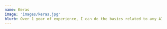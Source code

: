 ```yaml
---
name: Keras
image: 'images/keras.jpg'
blurb: Over 1 year of experience, I can do the basics related to any AI development workflow.
---
```

